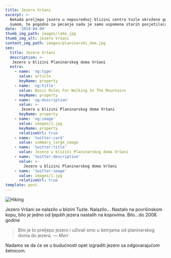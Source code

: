```yaml
---
title: Jezero Vršani
excerpt: >-
  Nekada preljepo jezero u neposrednoj blizini centra tuzle okruženo gustom
  šumom, te pogodno za pecanje sada je samo uspomena starih posjetilaca Vršana.
date: '2019-04-09'
thumb_img_path: images/lake.jpg
thumb_img_alt: jezero Vršani
content_img_path: images/planinarski_dom.jpg
seo:
  title: Jezero Vršani
  description: >-
   Jezero u blizini Planinarskog doma Vršani
  extra:
    - name: 'og:type'
      value: article
      keyName: property
    - name: 'og:title'
      value: Basic Rules For Walking In The Mountains
      keyName: property
    - name: 'og:description'
      value: >-
       Jezero u blizini Planinarskog doma Vršani
      keyName: property
    - name: 'og:image'
      value: images/1.jpg
      keyName: property
      relativeUrl: true
    - name: 'twitter:card'
      value: summary_large_image
    - name: 'twitter:title'
      value: Jezero u blizini Planinarskog doma Vršani
    - name: 'twitter:description'
      value: >-
        Jezero u blizini Planinarskog doma Vršani
    - name: 'twitter:image'
      value: images/1.jpg
      relativeUrl: true
template: post
---
```

![Hiking](/images/lake.jpg)

Jezero Vršani se nalazilo u blizini Tuzle.
Nalazilo…
Nastalo na površinskom kopu, bilo je jedno od ljepših jezera nastalih na kopovima.
Bilo…do 2008. godine



> Bilo je to preljepo jezero i uživali smo u šetnjama od planinarskog doma do jezera. 
<cite>― Meri</cite>

Nadamo se da će se u budućnosti opet izgraditi jezero sa odgovarajućom šetnicom.

